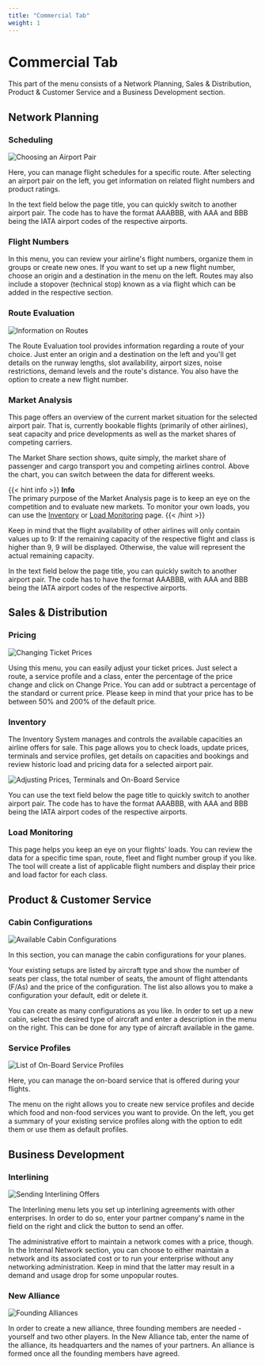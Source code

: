 ```yaml
---
title: "Commercial Tab"
weight: 1
---
```


# Commercial Tab

This part of the menu consists of a Network Planning, Sales & Distribution, Product & Customer Service and a Business Development section.

## Network Planning

### Scheduling

![Choosing an Airport Pair](scheduling_02.png "Choosing an Airport Pair")

Here, you can manage flight schedules for a specific route. After selecting an airport pair on the left, you get information on related flight numbers and product ratings.

In the text field below the page title, you can quickly switch to another airport pair. The code has to have the format AAABBB, with AAA and BBB being the IATA airport codes of the respective airports.

### Flight Numbers

In this menu, you can review your airline's flight numbers, organize them in groups or create new ones. If you want to set up a new flight number, choose an origin and a destination in the menu on the left. Routes may also include a stopover (technical stop) known as a via flight which can be added in the respective section.

### Route Evaluation

![Information on Routes](route_01.png "Information on Routes")

The Route Evaluation tool provides information regarding a route of your choice. Just enter an origin and a destination on the left and you'll get details on the runway lengths, slot availability, airport sizes, noise restrictions, demand levels and the route's distance. You also have the option to create a new flight number.

### Market Analysis

This page offers an overview of the current market situation for the selected airport pair. That is, currently bookable flights (primarily of other airlines), seat capacity and price developments as well as the market shares of competing carriers. 

The Market Share section shows, quite simply, the market share of passenger and cargo transport you and competing airlines control. Above the chart, you can switch between the data for different weeks.

{{< hint info >}}
**Info**  
The primary purpose of the Market Analysis page is to keep an eye on the competition and to evaluate new markets. To monitor your own loads, you can use the [Inventory](#inventory) or [Load Monitoring](#load-monitoring) page.
{{< /hint >}}

Keep in mind that the flight availability of other airlines will only contain values up to 9: If the remaining capacity of the respective flight and class is higher than 9, 9 will be displayed. Otherwise, the value will represent the actual remaining capacity.

In the text field below the page title, you can quickly switch to another airport pair. The code has to have the format AAABBB, with AAA and BBB being the IATA airport codes of the respective airports.

## Sales & Distribution

### Pricing

![Changing Ticket Prices](pricing_01.png "Changing Ticket Prices")

Using this menu, you can easily adjust your ticket prices. Just select a route, a service profile and a class, enter the percentage of the price change and click on Change Price. You can add or subtract a percentage of the standard or current price. Please keep in mind that your price has to be between 50% and 200% of the default price.

### Inventory

The Inventory System manages and controls the available capacities an airline offers for sale. This page allows you to check loads, update prices, terminals and service profiles, get details on capacities and bookings and review historic load and pricing data for a selected airport pair.

![Adjusting Prices, Terminals and On-Board Service](inventory_01.png "Adjusting Prices, Terminals and On-Board Service")

You can use the text field below the page title to quickly switch to another airport pair. The code has to have the format AAABBB, with AAA and BBB being the IATA airport codes of the respective airports.

### Load Monitoring

This page helps you keep an eye on your flights' loads. You can review the data for a specific time span, route, fleet and flight number group if you like. The tool will create a list of applicable flight numbers and display their price and load factor for each class.

## Product & Customer Service

### Cabin Configurations

![Available Cabin Configurations](cabin_02.png "Available Cabin Configurations")

In this section, you can manage the cabin configurations for your planes.

Your existing setups are listed by aircraft type and show the number of seats per class, the total number of seats, the amount of flight attendants (F/As) and the price of the configuration. The list also allows you to make a configuration your default, edit or delete it.

You can create as many configurations as you like. In order to set up a new cabin, select the desired type of aircraft and enter a description in the menu on the right. This can be done for any type of aircraft available in the game.

### Service Profiles

![List of On-Board Service Profiles](service_02.png "List of On-Board Service Profiles")

Here, you can manage the on-board service that is offered during your flights.

The menu on the right allows you to create new service profiles and decide which food and non-food services you want to provide. On the left, you get a summary of your existing service profiles along with the option to edit them or use them as default profiles.

## Business Development

### Interlining

![Sending Interlining Offers](interlining_01.png "Sending Interlining Offers")

The Interlining menu lets you set up interlining agreements with other enterprises. In order to do so, enter your partner company's name in the field on the right and click the button to send an offer.

The administrative effort to maintain a network comes with a price, though. In the Internal Network section, you can choose to either maintain a network and its associated cost or to run your enterprise without any networking administration. Keep in mind that the latter may result in a demand and usage drop for some unpopular routes.

### New Alliance

![Founding Alliances](alliance_01.png "Founding Alliances")

In order to create a new alliance, three founding members are needed - yourself and two other players. In the New Alliance tab, enter the name of the alliance, its headquarters and the names of your partners. An alliance is formed once all the founding members have agreed.
